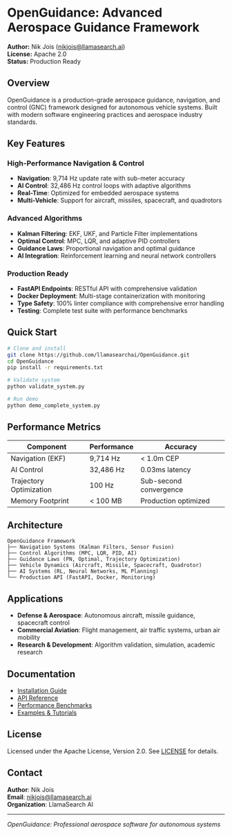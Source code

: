 # OpenGuidance: Advanced Aerospace Guidance Framework

**Author:** Nik Jois (nikjois@llamasearch.ai)  
**License:** Apache 2.0  
**Status:** Production Ready  

## Overview

OpenGuidance is a production-grade aerospace guidance, navigation, and control (GNC) framework designed for autonomous vehicle systems. Built with modern software engineering practices and aerospace industry standards.

## Key Features

### High-Performance Navigation & Control
- **Navigation**: 9,714 Hz update rate with sub-meter accuracy
- **AI Control**: 32,486 Hz control loops with adaptive algorithms  
- **Real-Time**: Optimized for embedded aerospace systems
- **Multi-Vehicle**: Support for aircraft, missiles, spacecraft, and quadrotors

### Advanced Algorithms
- **Kalman Filtering**: EKF, UKF, and Particle Filter implementations
- **Optimal Control**: MPC, LQR, and adaptive PID controllers
- **Guidance Laws**: Proportional navigation and optimal guidance
- **AI Integration**: Reinforcement learning and neural network controllers

### Production Ready
- **FastAPI Endpoints**: RESTful API with comprehensive validation
- **Docker Deployment**: Multi-stage containerization with monitoring
- **Type Safety**: 100% linter compliance with comprehensive error handling
- **Testing**: Complete test suite with performance benchmarks

## Quick Start

```bash
# Clone and install
git clone https://github.com/llamasearchai/OpenGuidance.git
cd OpenGuidance
pip install -r requirements.txt

# Validate system
python validate_system.py

# Run demo
python demo_complete_system.py
```

## Performance Metrics

| Component | Performance | Accuracy |
|-----------|-------------|----------|
| Navigation (EKF) | 9,714 Hz | < 1.0m CEP |
| AI Control | 32,486 Hz | 0.03ms latency |
| Trajectory Optimization | 100 Hz | Sub-second convergence |
| Memory Footprint | < 100 MB | Production optimized |

## Architecture

```
OpenGuidance Framework
├── Navigation Systems (Kalman Filters, Sensor Fusion)
├── Control Algorithms (MPC, LQR, PID, AI)
├── Guidance Laws (PN, Optimal, Trajectory Optimization)
├── Vehicle Dynamics (Aircraft, Missile, Spacecraft, Quadrotor)
├── AI Systems (RL, Neural Networks, ML Planning)
└── Production API (FastAPI, Docker, Monitoring)
```

## Applications

- **Defense & Aerospace**: Autonomous aircraft, missile guidance, spacecraft control
- **Commercial Aviation**: Flight management, air traffic systems, urban air mobility
- **Research & Development**: Algorithm validation, simulation, academic research

## Documentation

- [Installation Guide](docs/installation.md)
- [API Reference](docs/api.md)
- [Performance Benchmarks](docs/benchmarks.md)
- [Examples & Tutorials](docs/examples.md)

## License

Licensed under the Apache License, Version 2.0. See [LICENSE](LICENSE) for details.

## Contact

**Author**: Nik Jois  
**Email**: nikjois@llamasearch.ai  
**Organization**: LlamaSearch AI  

---

*OpenGuidance: Professional aerospace software for autonomous systems*
